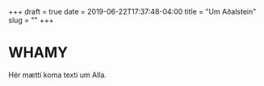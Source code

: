 +++
draft = true
date = 2019-06-22T17:37:48-04:00
title = "Um Aðalstein"
slug = ""
+++

# WHAMY
Hér mætti koma texti um Alla.
